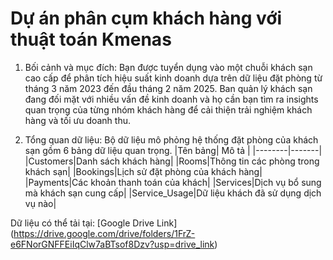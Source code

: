 # Dự án phân cụm khách hàng  với thuật toán Kmenas

1. Bối cảnh và mục đích: Bạn được tuyển dụng vào một chuỗi khách sạn cao cấp để phân tích hiệu suất kinh doanh dựa trên dữ liệu đặt phòng từ tháng 3 năm 2023 đến đầu tháng 2 năm 2025. Ban quản lý khách sạn đang đối mặt với nhiều vấn đề kinh doanh và họ cần bạn tìm ra insights quan trọng của từng nhóm khách hàng để cải thiện trải nghiệm khách hàng và tối ưu doanh thu.

2. Tổng quan dữ liệu: Bộ dữ liệu mô phỏng hệ thống đặt phòng của khách sạn gồm 6 bảng dữ liệu quan trọng.
|Tên bảng| Mô tả |
|--------|-------|
|Customers|Danh sách khách hàng|
|Rooms|Thông tin các phòng trong khách sạn|
|Bookings|Lịch sử đặt phòng của khách hàng|
|Payments|Các khoản thanh toán của khách|
|Services|Dịch vụ bổ sung mà khách sạn cung cấp|
|Service_Usage|Dữ liệu khách đã sử dụng dịch vụ nào|


Dữ liệu có thể tải tại: [Google Drive Link] (https://drive.google.com/drive/folders/1FrZ-e6FNorGNFFEiIqClw7aBTsof8Dzv?usp=drive_link)

